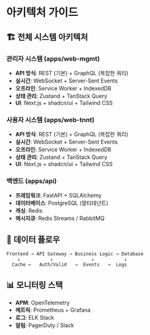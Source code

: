 # 아키텍처 가이드

## 🏗️ 전체 시스템 아키텍처

### 관리자 시스템 (apps/web-mgmt)
- **API 방식**: REST (기본) + GraphQL (복잡한 쿼리)
- **실시간**: WebSocket + Server-Sent Events
- **오프라인**: Service Worker + IndexedDB
- **상태 관리**: Zustand + TanStack Query
- **UI**: Next.js + shadcn/ui + Tailwind CSS

### 사용자 시스템 (apps/web-tnnt)
- **API 방식**: REST (기본) + GraphQL (복잡한 쿼리)
- **실시간**: WebSocket + Server-Sent Events
- **오프라인**: Service Worker + IndexedDB
- **상태 관리**: Zustand + TanStack Query
- **UI**: Next.js + shadcn/ui + Tailwind CSS

### 백엔드 (apps/api)
- **프레임워크**: FastAPI + SQLAlchemy
- **데이터베이스**: PostgreSQL (멀티테넌트)
- **캐싱**: Redis
- **메시지큐**: Redis Streams / RabbitMQ

## 🔄 데이터 플로우
```
Frontend → API Gateway → Business Logic → Database
    ↓           ↓              ↓           ↓
  Cache ←   Auth/Valid   →  Events   →  Logs
```

## 📊 모니터링 스택
- **APM**: OpenTelemetry
- **메트릭**: Prometheus + Grafana
- **로그**: ELK Stack
- **알림**: PagerDuty / Slack

